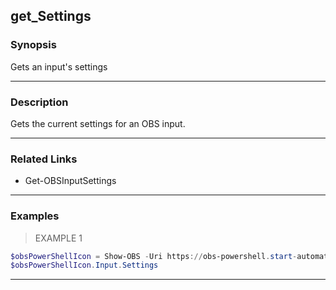 get_Settings
------------

### Synopsis
Gets an input's settings

---

### Description

Gets the current settings for an OBS input.

---

### Related Links
* Get-OBSInputSettings

---

### Examples
> EXAMPLE 1

```PowerShell
$obsPowerShellIcon = Show-OBS -Uri https://obs-powershell.start-automating.com/Assets/obs-powershell-animated-icon.svg
$obsPowerShellIcon.Input.Settings
```

---
